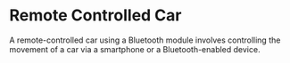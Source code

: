# Remote Controlled Car
A remote-controlled car using a Bluetooth module involves controlling the movement of a car via a smartphone or a Bluetooth-enabled device.
